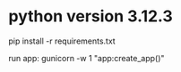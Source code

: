 # python version 3.12.3

pip install -r requirements.txt

run app:
gunicorn -w 1 "app:create_app()"
